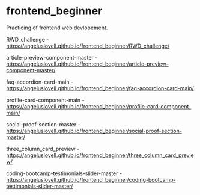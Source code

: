 # frontend_beginner
Practicing of frontend web devlopement.


RWD_challenge -
https://angeluslovell.github.io/frontend_beginner/RWD_challenge/

article-preview-component-master -
https://angeluslovell.github.io/frontend_beginner/article-preview-component-master/

faq-accordion-card-main -
https://angeluslovell.github.io/frontend_beginner/faq-accordion-card-main/

profile-card-component-main -
https://angeluslovell.github.io/frontend_beginner/profile-card-component-main/

social-proof-section-master -
https://angeluslovell.github.io/frontend_beginner/social-proof-section-master/

three_column_card_preview -
https://angeluslovell.github.io/frontend_beginner/three_column_card_preview/

coding-bootcamp-testimonials-slider-master -
https://angeluslovell.github.io/frontend_beginner/coding-bootcamp-testimonials-slider-master/

